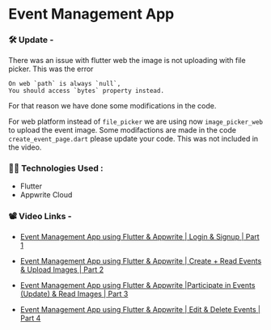 # Event Management App

### 🛠 Update -
There was an issue with flutter web the image is not uploading with file picker.
This was the error
```
On web `path` is always `null`,
You should access `bytes` property instead.
```

 For that reason we have done some modifications in the code.

For web platform instead of `file_picker` we are using now `image_picker_web` to upload the event image. Some modifactions are made in the code `create_event_page.dart` please update your code. This was not included in the video. 

### 👨‍💻 Technologies Used :
- Flutter
- Appwrite Cloud

### 📽 Video Links - 
- [Event Management App using Flutter & Appwrite | Login & Signup | Part 1](https://youtu.be/uOWeCc_e1RY)

- [Event Management App using Flutter & Appwrite | Create + Read Events & Upload Images | Part 2](https://youtu.be/se4XMGSASJY)

- [Event Management App using Flutter & Appwrite |Participate in Events (Update) & Read Images | Part 3](https://youtu.be/QRV8BXMN4xE)

- [Event Management App using Flutter & Appwrite | Edit & Delete Events | Part 4](https://youtu.be/cfA7lHKEL1Y)